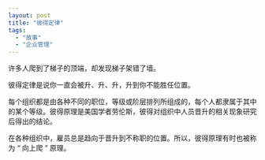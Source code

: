```yaml
---
layout: post
title: "彼得定律"
tags:
  - "故事"
  - "企业管理"
---
```



许多人爬到了梯子的顶端，却发现梯子架错了墙。

彼得定律是说你一直会被升、升、升，升到你不能胜任位置。

每个组织都是由各种不同的职位，等级或阶层排列所组成的，每个人都隶属于其中的某个等级。彼得原理是美国学者劳伦斯，彼得对组织中人员晋升的相关现象研究后得出的结论。

在各种组织中，雇员总是趋向于晋升到不称职的位置。所以，彼得原理有时也被称为 “ 向上爬 ” 原理。
